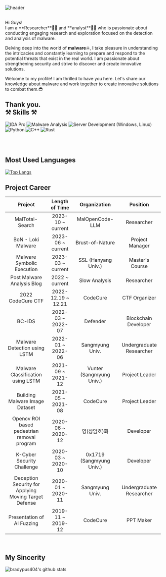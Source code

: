 ![header](https://capsule-render.vercel.app/api?type=transparent&color=auto&height=150&section=header&text=Hi%20I\'m%20foliv0ra&fontColor=8904B1&desc=Let\'s%20analyze%20Malware%20together\!&descAlign=60&descAlignY=90)

<br>
Hi Guys!
<br>
I am a **Researcher**👨‍🎓  and **analyst**🕵️‍♂️  who is passionate about conducting engaging research and exploration focused on the detection and analysis of malware.<br>

Delving deep into the world of **malware**☠, I take pleasure in understanding the intricacies and constantly learning to prepare and respond to the potential threats that exist in the real world. I am passionate about strengthening security and strive to discover and create innovative solutions. <br>

Welcome to my profile! I am thrilled to have you here. Let's share our knowledge about malware and work together to create innovative solutions to combat them.😎

Thank you.
<br>
⚒   **Skills**   ⚒
------
![IDA Pro](https://img.shields.io/badge/IDA_Pro-blue?style=flat-square&logo=IDA%20Pro&logoColor=white)
![Malware Analysis](https://img.shields.io/badge/Malware_Analysis-red?style=flat-square)
![Server Development (Windows, Linux)](https://img.shields.io/badge/Server_Development_(Windows,_Linux)-blueviolet?style=flat-square)
![Python](https://img.shields.io/badge/Python-3766AB?style=flat-square&logo=Python&logoColor=white)
![C++](https://img.shields.io/badge/C++-00599C?style=flat-square&logo=C%2B%2B&logoColor=white)
![Rust](https://img.shields.io/badge/Rust-black?style=flat-square&logo=Rust&logoColor=#E57324)

<br><br>

**Most Used Languages**
------
[![Top Langs](https://github-readme-stats.vercel.app/api/top-langs/?username=bradypus404&layout=donut&exclude_repo=bradypus404.github.io&)](https://github.com/bradypus404/github-readme-stats)
<br>

**Project Career**
------
| Project                           | Length of Time    | Organization             | Position                |
|:---------------------------------:|:-----------------:|:------------------------:|:-----------------------:|
| MalTotal-Search                   | 2023-10 ~ current | MalOpenCode-LLM          | Researcher              |
| BoN - Loki Malware                | 2023-06 ~ current | Brust-of-Nature          | Project Manager         |
| Malware Symbolic Execution        | 2023-03 ~ current | SSL (Hanyang Univ.)      | Master's Course         |
| Post Malware Analysis Blog        | 2022 ~ current    | Slow Analysis            | Researcher              |
| 2022 CodeCure CTF                 | 2022-12.19 ~ 12.21| CodeCure                 | CTF Organizer           |
| BC-IDS                            | 2022-03 ~ 2022-07 | Defender                 | Blockchain Developer    |
| Malware Detection using LSTM      | 2022-01 ~ 2022-06 | Sangmyung Univ.          | Undergraduate Researcher|
| Malware Classification using LSTM | 2021-09 ~ 2021-12 | Vunter (Sangmyung Univ.) | Project Leader          |
| Building Malware Image Dataset    | 2021-05 ~ 2021-08 | CodeCure                 | Project Leader          |
| Opencv ROI based pedestrian<br>removal program | 2020-06 ~ 2020-12 | 영(상암호)화 | Developer               |
| K-Cyber Security Challenge        | 2020-03 ~ 2020-10 | 0x1719 (Sangmyung Univ.) | Developer               |
| Deception Security for Applying<br>Moving Target Defense | 2020-01 ~ 2020-11 | Sangmyung Univ. | Undergraduate Researcher |
| Presentation of AI Fuzzing        | 2019-11 ~ 2019-12 | CodeCure                 | PPT Maker               |
<br>

**My Sincerity**
------
![bradypus404's github stats](https://github-readme-stats.vercel.app/api?username=bradypus404&show_icons=true&theme=radical)
